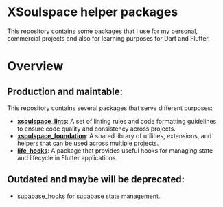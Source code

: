 # XSoulspace helper packages

This repository contains some packages that I use for my personal, commercial projects and also for learning purposes for Dart and Flutter.

# Overview

## Production and maintable:

This repository contains several packages that serve different purposes:

- **[xsoulspace_lints](https://pub.dev/packages/xsoulspace_lints)**: A set of linting rules and code formatting guidelines to ensure code quality and consistency across projects.
- **[xsoulspace_foundation](https://pub.dev/packages/xsoulspace_foundation)**: A shared library of utilities, extensions, and helpers that can be used across multiple projects.
- **[life_hooks](https://pub.dev/packages/life_hooks)**: A package that provides useful hooks for managing state and lifecycle in Flutter applications.

## Outdated and maybe will be deprecated:

- [supabase_hooks](https://pub.dev/packages/supabase_hooks) for supabase state management.
